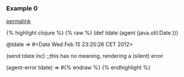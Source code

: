 ### Example 0
[permalink](#example-0)

{% highlight clojure %}
{% raw %}
(def tdate (agent (java.util.Date.)))

@tdate
=> #<Date Wed Feb 15 23:25:26 CET 2012>

(send tdate inc) ;;this has no meaning, rendering a (silent) error

(agent-error tdate)
=> #<ClassCastException java.lang.ClassCastException: java.util.Date cannot be cast to java.lang.Number>{% endraw %}
{% endhighlight %}


